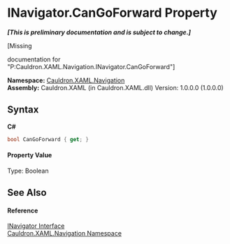 # INavigator.CanGoForward Property 
 _**\[This is preliminary documentation and is subject to change.\]**_

\[Missing <summary> documentation for "P:Cauldron.XAML.Navigation.INavigator.CanGoForward"\]

**Namespace:**&nbsp;<a href="N_Cauldron_XAML_Navigation">Cauldron.XAML.Navigation</a><br />**Assembly:**&nbsp;Cauldron.XAML (in Cauldron.XAML.dll) Version: 1.0.0.0 (1.0.0.0)

## Syntax

**C#**<br />
``` C#
bool CanGoForward { get; }
```


#### Property Value
Type: Boolean

## See Also


#### Reference
<a href="T_Cauldron_XAML_Navigation_INavigator">INavigator Interface</a><br /><a href="N_Cauldron_XAML_Navigation">Cauldron.XAML.Navigation Namespace</a><br />
